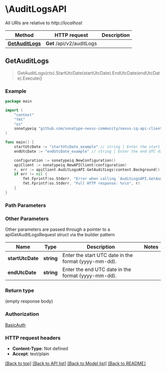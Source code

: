 # \AuditLogsAPI

All URIs are relative to *http://localhost*

Method | HTTP request | Description
------------- | ------------- | -------------
[**GetAuditLogs**](AuditLogsAPI.md#GetAuditLogs) | **Get** /api/v2/auditLogs | 



## GetAuditLogs

> GetAuditLogs(ctx).StartUtcDate(startUtcDate).EndUtcDate(endUtcDate).Execute()





### Example

```go
package main

import (
	"context"
	"fmt"
	"os"
	sonatypeiq "github.com/sonatype-nexus-community/nexus-iq-api-client-go"
)

func main() {
	startUtcDate := "startUtcDate_example" // string | Enter the start UTC date in the format (yyyy-mm-dd). (optional)
	endUtcDate := "endUtcDate_example" // string | Enter the end UTC date in the format (yyyy-mm-dd). (optional)

	configuration := sonatypeiq.NewConfiguration()
	apiClient := sonatypeiq.NewAPIClient(configuration)
	r, err := apiClient.AuditLogsAPI.GetAuditLogs(context.Background()).StartUtcDate(startUtcDate).EndUtcDate(endUtcDate).Execute()
	if err != nil {
		fmt.Fprintf(os.Stderr, "Error when calling `AuditLogsAPI.GetAuditLogs``: %v\n", err)
		fmt.Fprintf(os.Stderr, "Full HTTP response: %v\n", r)
	}
}
```

### Path Parameters



### Other Parameters

Other parameters are passed through a pointer to a apiGetAuditLogsRequest struct via the builder pattern


Name | Type | Description  | Notes
------------- | ------------- | ------------- | -------------
 **startUtcDate** | **string** | Enter the start UTC date in the format (yyyy-mm-dd). | 
 **endUtcDate** | **string** | Enter the end UTC date in the format (yyyy-mm-dd). | 

### Return type

 (empty response body)

### Authorization

[BasicAuth](../README.md#BasicAuth)

### HTTP request headers

- **Content-Type**: Not defined
- **Accept**: text/plain

[[Back to top]](#) [[Back to API list]](../README.md#documentation-for-api-endpoints)
[[Back to Model list]](../README.md#documentation-for-models)
[[Back to README]](../README.md)

